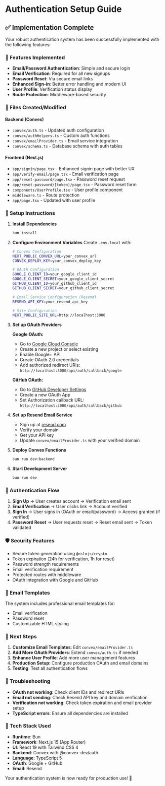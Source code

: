# Authentication Setup Guide

## ✅ Implementation Complete

Your robust authentication system has been successfully implemented with the following features:

### 🔐 Features Implemented

- **Email/Password Authentication**: Simple and secure login
- **Email Verification**: Required for all new signups
- **Password Reset**: Via secure email links  
- **Enhanced Sign-in**: Better error handling and modern UI
- **User Profile**: Verification status display
- **Route Protection**: Middleware-based security

### 📁 Files Created/Modified

#### Backend (Convex)
- `convex/auth.ts` - Updated auth configuration
- `convex/authHelpers.ts` - Custom auth functions
- `convex/emailProvider.ts` - Email service integration
- `convex/schema.ts` - Database schema with auth tables

#### Frontend (Next.js)
- `app/signin/page.tsx` - Enhanced signin page with better UX
- `app/verify-email/page.tsx` - Email verification page
- `app/reset-password/page.tsx` - Password reset request
- `app/reset-password/[token]/page.tsx` - Password reset form
- `components/UserProfile.tsx` - User profile component
- `middleware.ts` - Route protection
- `app/page.tsx` - Updated with user profile

### 🚀 Setup Instructions

1. **Install Dependencies**
   ```bash
   bun install
   ```

2. **Configure Environment Variables**
   Create `.env.local` with:
   ```bash
   # Convex Configuration
   NEXT_PUBLIC_CONVEX_URL=your_convex_url
   CONVEX_DEPLOY_KEY=your_convex_deploy_key
   
   # OAuth Configuration
   GOOGLE_CLIENT_ID=your_google_client_id
   GOOGLE_CLIENT_SECRET=your_google_client_secret
   GITHUB_CLIENT_ID=your_github_client_id
   GITHUB_CLIENT_SECRET=your_github_client_secret
   
   # Email Service Configuration (Resend)
   RESEND_API_KEY=your_resend_api_key
   
   # Site Configuration
   NEXT_PUBLIC_SITE_URL=http://localhost:3000
   ```

3. **Set up OAuth Providers**

   **Google OAuth:**
   - Go to [Google Cloud Console](https://console.cloud.google.com/)
   - Create a new project or select existing
   - Enable Google+ API
   - Create OAuth 2.0 credentials
   - Add authorized redirect URIs: `http://localhost:3000/api/auth/callback/google`

   **GitHub OAuth:**
   - Go to [GitHub Developer Settings](https://github.com/settings/developers)
   - Create a new OAuth App
   - Set Authorization callback URL: `http://localhost:3000/api/auth/callback/github`

4. **Set up Resend Email Service**
   - Sign up at [resend.com](https://resend.com)
   - Verify your domain
   - Get your API key
   - Update `convex/emailProvider.ts` with your verified domain

5. **Deploy Convex Functions**
   ```bash
   bun run dev:backend
   ```

6. **Start Development Server**
   ```bash
   bun run dev
   ```

### 🔄 Authentication Flow

1. **Sign Up** → User creates account → Verification email sent
2. **Email Verification** → User clicks link → Account verified  
3. **Sign In** → User signs in (OAuth or email/password) → Access granted (if verified)
4. **Password Reset** → User requests reset → Reset email sent → Token validated

### 🛡️ Security Features

- Secure token generation using `@oslojs/crypto`
- Token expiration (24h for verification, 1h for reset)
- Password strength requirements
- Email verification requirement
- Protected routes with middleware
- OAuth integration with Google and GitHub

### 📧 Email Templates

The system includes professional email templates for:
- Email verification
- Password reset
- Customizable HTML styling

### 🎯 Next Steps

1. **Customize Email Templates**: Edit `convex/emailProvider.ts`
2. **Add More OAuth Providers**: Extend `convex/auth.ts` if needed
3. **Enhance User Profile**: Add more user management features
4. **Production Setup**: Configure production OAuth and email domains
5. **Testing**: Test all authentication flows

### 🐛 Troubleshooting

- **OAuth not working**: Check client IDs and redirect URIs
- **Email not sending**: Check Resend API key and domain verification
- **Verification not working**: Check token expiration and email provider setup
- **TypeScript errors**: Ensure all dependencies are installed

### 🔧 Tech Stack Used

- **Runtime**: Bun
- **Framework**: Next.js 15 (App Router)
- **UI**: React 19 with Tailwind CSS 4
- **Backend**: Convex with @convex-dev/auth
- **Language**: TypeScript 5
- **OAuth**: Google + GitHub
- **Email**: Resend

Your authentication system is now ready for production use! 🎉
